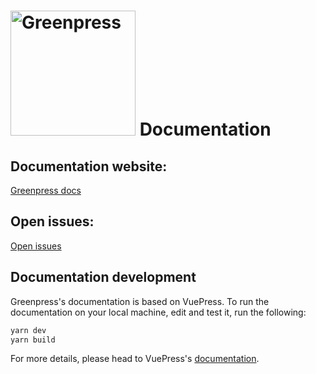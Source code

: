 # <img src="https://www.greenpress.info/logo.png" alt="Greenpress" width="200"/> Documentation

> 

## Documentation website:
[Greenpress docs](https://docs.greenpress.info/)

## Open issues:
[Open issues](https://github.com/greenpress/docs/issues)

## Documentation development

Greenpress's documentation is based on VuePress. To run the documentation on your local machine, edit and test it, run the following:

```bash
yarn dev
yarn build
```

For more details, please head to VuePress's [documentation](https://v1.vuepress.vuejs.org/).

